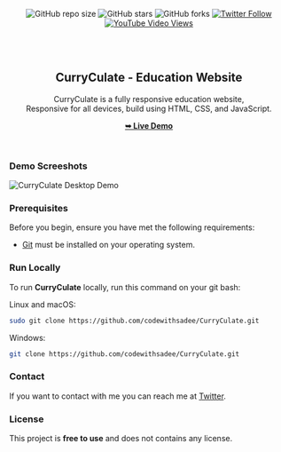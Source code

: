 <div align="center">
  
  ![GitHub repo size](https://img.shields.io/github/repo-size/codewithsadee/CurryCulate)
  ![GitHub stars](https://img.shields.io/github/stars/codewithsadee/CurryCulate?style=social)
  ![GitHub forks](https://img.shields.io/github/forks/codewithsadee/CurryCulate?style=social)
[![Twitter Follow](https://img.shields.io/twitter/follow/codewithsadee_?style=social)](https://twitter.com/intent/follow?screen_name=codewithsadee_)
  [![YouTube Video Views](https://img.shields.io/youtube/views/_7X7D631uQU?style=social)](https://youtu.be/_7X7D631uQU)

  <br />
  <br />

  <h2 align="center">CurryCulate - Education Website</h2>

  CurryCulate is a fully responsive education website, <br />Responsive for all devices, build using HTML, CSS, and JavaScript.

  <a href="https://codewithsadee.github.io/CurryCulate/"><strong>➥ Live Demo</strong></a>

</div>

<br />

### Demo Screeshots

![CurryCulate Desktop Demo](./readme-images/desktop.png "Desktop Demo")

### Prerequisites

Before you begin, ensure you have met the following requirements:

* [Git](https://git-scm.com/downloads "Download Git") must be installed on your operating system.

### Run Locally

To run **CurryCulate** locally, run this command on your git bash:

Linux and macOS:

```bash
sudo git clone https://github.com/codewithsadee/CurryCulate.git
```

Windows:

```bash
git clone https://github.com/codewithsadee/CurryCulate.git
```

### Contact

If you want to contact with me you can reach me at [Twitter](https://www.twitter.com/codewithsadee).

### License

This project is **free to use** and does not contains any license.
